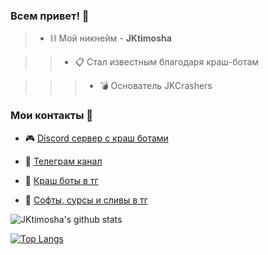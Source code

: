 ### Всем привет! 👋


>- ⛓ Мой никнейм - **JKtimosha**

>>- 📋 Стал известным благодаря краш-ботам

>>>- 💣 Основатель JKCrashers

### Мои контакты 📱

- 🎮  [Discord сервер с краш ботами](https://discord.gg/J5Zyf8REhtq)

- 🛒  [Телеграм канал](https://t.me/JKtimosha)

- 💖 [Краш боты в тг](https://t.me/JKcrashers)

- 💢 [Софты, сурсы и сливы в тг](https://t.me/JKcrashers_soft)

![JKtimosha's github stats](https://github-readme-stats.vercel.app/api?username=jktimosha  )

[![Top Langs](https://github-readme-stats.vercel.app/api/top-langs/?username=anuraghazra)](https://github.com/anuraghazra/github-readme-stats)


